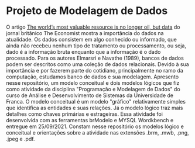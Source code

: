 # Projeto de Modelagem de Dados

O artigo [The world’s most valuable resource is no longer oil, but data](https://www.economist.com/leaders/2017/05/06/the-worlds-most-valuable-resource-is-no-longer-oil-but-data) do jornal britânico The Economist mostra a importância do dados na atualidade.
Os dados consistem em algo conhecido ou informado, que ainda não recebeu nenhum tipo de tratamento ou processamento, ou seja, dado é a informação bruta enquanto que a informação é o dado processado.
Para os autores Elmarsri e Navathe (1989), bancos de dados podem ser descritos como uma coleção de dados relacionais.
Devido à sua importância e por fazerem parte do cotidiano, principalmente no ramo da computação, estudamos banco de dados e sua modelagem.
Apresento nesse repositório, um modelo conceitual e dois modelos lógicos que fiz como atividade da disciplina "Programação e Modelagem de Dados" do curso de Análise e Desenvolvimento de Sistemas da Universidade de Franca.
O modelo conceitual é um modelo "gráfico" relativamente simples que identifica as entidades e suas relações. Já o modelo lógico traz mais detalhes como chaves primárias e estrageiras.
Essa atividade foi desenvolvida com as ferramentas brModelo e MYSQL Wordkbench e entregue em 25/09/2021.
Constam nesse repositório os modelos lógico e conceitual e orientações sobre a atividade nas extensões .brm, .mwb, .png, .jpeg e .pdf.
